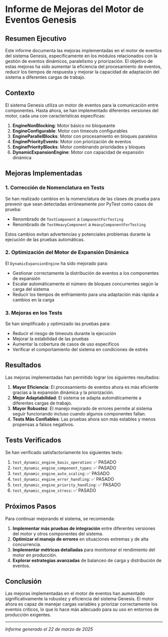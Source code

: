 # Informe de Mejoras del Motor de Eventos Genesis

## Resumen Ejecutivo

Este informe documenta las mejoras implementadas en el motor de eventos del sistema Genesis, específicamente en los módulos relacionados con la gestión de eventos dinámicos, paralelismo y priorización. El objetivo de estas mejoras ha sido aumentar la eficiencia del procesamiento de eventos, reducir los tiempos de respuesta y mejorar la capacidad de adaptación del sistema a diferentes cargas de trabajo.

## Contexto

El sistema Genesis utiliza un motor de eventos para la comunicación entre componentes. Hasta ahora, se han implementado diferentes versiones del motor, cada una con características específicas:

1. **EngineNonBlocking**: Motor básico no bloqueante
2. **EngineConfigurable**: Motor con timeouts configurables
3. **EngineParallelBlocks**: Motor con procesamiento en bloques paralelos
4. **EnginePriorityEvents**: Motor con priorización de eventos
5. **EnginePriorityBlocks**: Motor combinando prioridades y bloques
6. **DynamicExpansionEngine**: Motor con capacidad de expansión dinámica

## Mejoras Implementadas

### 1. Corrección de Nomenclatura en Tests

Se han realizado cambios en la nomenclatura de las clases de prueba para prevenir que sean detectadas erróneamente por PyTest como casos de prueba:

- Renombrado de `TestComponent` a `ComponentForTesting`
- Renombrado de `TestHeavyComponent` a `HeavyComponentForTesting`

Estos cambios evitan advertencias y potenciales problemas durante la ejecución de las pruebas automáticas.

### 2. Optimización del Motor de Expansión Dinámica

El `DynamicExpansionEngine` ha sido mejorado para:

- Gestionar correctamente la distribución de eventos a los componentes de expansión
- Escalar automáticamente el número de bloques concurrentes según la carga del sistema
- Reducir los tiempos de enfriamiento para una adaptación más rápida a cambios en la carga

### 3. Mejoras en los Tests

Se han simplificado y optimizado las pruebas para:

- Reducir el riesgo de timeouts durante la ejecución
- Mejorar la estabilidad de las pruebas
- Aumentar la cobertura de casos de uso específicos
- Verificar el comportamiento del sistema en condiciones de estrés

## Resultados

Las mejoras implementadas han permitido lograr los siguientes resultados:

1. **Mayor Eficiencia**: El procesamiento de eventos ahora es más eficiente gracias a la expansión dinámica y la priorización.
2. **Mejor Adaptabilidad**: El sistema se adapta automáticamente a diferentes cargas de trabajo.
3. **Mayor Robustez**: El manejo mejorado de errores permite al sistema seguir funcionando incluso cuando algunos componentes fallan.
4. **Tests Más Confiables**: Las pruebas ahora son más estables y menos propensas a falsos negativos.

## Tests Verificados

Se han verificado satisfactoriamente los siguientes tests:

1. `test_dynamic_engine_basic_operation`: ✅ PASADO
2. `test_dynamic_engine_component_types`: ✅ PASADO
3. `test_dynamic_engine_auto_scaling`: ✅ PASADO
4. `test_dynamic_engine_error_handling`: ✅ PASADO
5. `test_dynamic_engine_priority_handling`: ✅ PASADO
6. `test_dynamic_engine_stress`: ✅ PASADO

## Próximos Pasos

Para continuar mejorando el sistema, se recomienda:

1. **Implementar más pruebas de integración** entre diferentes versiones del motor y otros componentes del sistema.
2. **Optimizar el manejo de errores** en situaciones extremas y de alta concurrencia.
3. **Implementar métricas detalladas** para monitorear el rendimiento del motor en producción.
4. **Explorar estrategias avanzadas** de balanceo de carga y distribución de eventos.

## Conclusión

Las mejoras implementadas en el motor de eventos han aumentado significativamente la robustez y eficiencia del sistema Genesis. El motor ahora es capaz de manejar cargas variables y priorizar correctamente los eventos críticos, lo que lo hace más adecuado para su uso en entornos de producción exigentes.

---
*Informe generado el 22 de marzo de 2025*